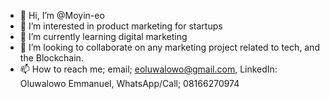 - 👋 Hi, I’m @Moyin-eo
- 👀 I’m interested in product marketing for startups
- 🌱 I’m currently learning digital marketing
- 💞️ I’m looking to collaborate on any marketing project related to tech, and the Blockchain.
- 📫 How to reach me; email; eoluwalowo@gmail.com, LinkedIn: Oluwalowo Emmanuel, WhatsApp/Call; 08166270974

<!---
Moyin-eo/Moyin-eo is a ✨ special ✨ repository because its `README.md` (this file) appears on your GitHub profile.
You can click the Preview link to take a look at your changes.
--->
